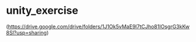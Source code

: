 # unity_exercise

(https://drive.google.com/drive/folders/1J1Ok5vMaE9l7tCJho81IOsgrG3kKw8Sl?usp=sharing)